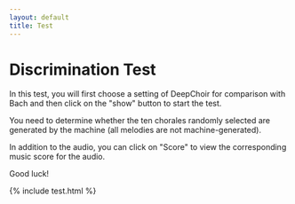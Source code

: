 ```yaml
---
layout: default
title: Test
---
```


# Discrimination Test

In this test, you will first choose a setting of DeepChoir for comparison with Bach and then click on the "show" button to start the test. 

You need to determine whether the ten chorales randomly selected are generated by the machine (all melodies are not machine-generated).

In addition to the audio, you can click on "Score" to view the corresponding music score for the audio.

Good luck!

{% include test.html %}

